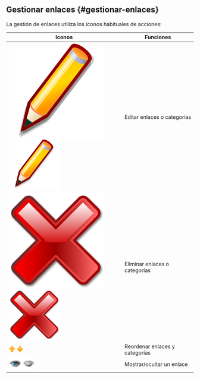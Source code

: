 ## Gestionar enlaces {#gestionar-enlaces}

La gestión de enlaces utiliza los iconos habituales de acciones:

| Iconos | Funciones |
| --- | --- |
| ![](../assets/graphics221.svg)![](../assets/graphics221.png) | Editar enlaces o categorías |
| ![](../assets/images158.svg)![](../assets/images158.png) | Eliminar enlaces o categorías |
| ![](../assets/images159.png) | Reordenar enlaces y categorías |
| ![](../assets/images161.png) ![](../assets/images160.png) | Mostrar/ocultar un enlace |